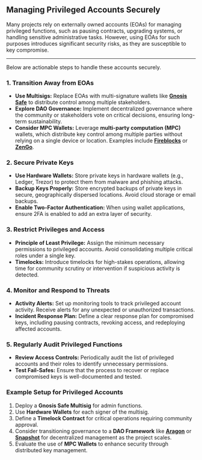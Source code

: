 ## Managing Privileged Accounts Securely

Many projects rely on externally owned accounts (EOAs) for managing privileged functions, such as pausing contracts, upgrading systems, or handling sensitive administrative tasks. However, using EOAs for such purposes introduces significant security risks, as they are susceptible to key compromise.  

---  

Below are actionable steps to handle these accounts securely.  

### 1. Transition Away from EOAs  
- **Use Multisigs:** Replace EOAs with multi-signature wallets like **[Gnosis Safe](https://gnosis-safe.io/)** to distribute control among multiple stakeholders.  
- **Explore DAO Governance:** Implement decentralized governance where the community or stakeholders vote on critical decisions, ensuring long-term sustainability.  
- **Consider MPC Wallets:** Leverage **multi-party computation (MPC)** wallets, which distribute key control among multiple parties without relying on a single device or location. Examples include **[Fireblocks](https://fireblocks.com/)** or **[ZenGo](https://zengo.com/)**.  

### 2. Secure Private Keys  
- **Use Hardware Wallets:** Store private keys in hardware wallets (e.g., Ledger, Trezor) to protect them from malware and phishing attacks.  
- **Backup Keys Properly:** Store encrypted backups of private keys in secure, geographically dispersed locations. Avoid cloud storage or email backups.  
- **Enable Two-Factor Authentication:** When using wallet applications, ensure 2FA is enabled to add an extra layer of security.  

### 3. Restrict Privileges and Access  
- **Principle of Least Privilege:** Assign the minimum necessary permissions to privileged accounts. Avoid consolidating multiple critical roles under a single key.  
- **Timelocks:** Introduce timelocks for high-stakes operations, allowing time for community scrutiny or intervention if suspicious activity is detected.  

### 4. Monitor and Respond to Threats  
- **Activity Alerts:** Set up monitoring tools to track privileged account activity. Receive alerts for any unexpected or unauthorized transactions.  
- **Incident Response Plan:** Define a clear response plan for compromised keys, including pausing contracts, revoking access, and redeploying affected accounts.  

### 5. Regularly Audit Privileged Functions  
- **Review Access Controls:** Periodically audit the list of privileged accounts and their roles to identify unnecessary permissions.  
- **Test Fail-Safes:** Ensure that the process to recover or replace compromised keys is well-documented and tested.  

### Example Setup for Privileged Accounts  
1. Deploy a **Gnosis Safe Multisig** for admin functions.  
2. Use **Hardware Wallets** for each signer of the multisig.  
3. Define a **Timelock Contract** for critical operations requiring community approval.  
4. Consider transitioning governance to a **DAO Framework** like **[Aragon](https://aragon.org/)** or **[Snapshot](https://snapshot.org/)** for decentralized management as the project scales.  
5. Evaluate the use of **MPC Wallets** to enhance security through distributed key management.  
